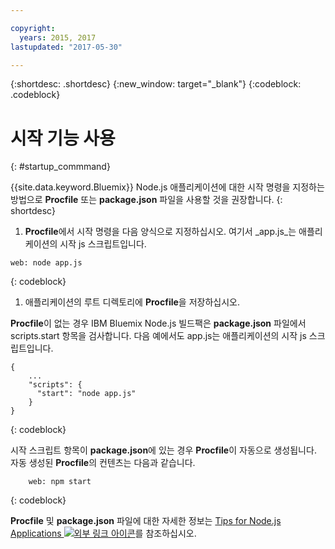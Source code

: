```yaml
---

copyright:
  years: 2015, 2017
lastupdated: "2017-05-30"

---
```


{:shortdesc: .shortdesc}
{:new_window: target="_blank"}
{:codeblock: .codeblock}


# 시작 기능 사용
{: #startup_commmand}

{{site.data.keyword.Bluemix}} Node.js 애플리케이션에 대한 시작 명령을 지정하는 방법으로 **Procfile** 또는 **package.json** 파일을 사용할 것을 권장합니다.
{: shortdesc}

1. **Procfile**에서 시작 명령을 다음 양식으로 지정하십시오. 여기서 _app.js_는 애플리케이션의 시작 js 스크립트입니다. 
```
web: node app.js
```
{: codeblock}

1. 애플리케이션의 루트 디렉토리에 **Procfile**을 저장하십시오. 

**Procfile**이 없는 경우 IBM Bluemix Node.js 빌드팩은 **package.json** 파일에서 scripts.start 항목을 검사합니다. 다음 예에서도 app.js는 애플리케이션의 시작 js 스크립트입니다. 
```
{
    ...   
    "scripts": {
      "start": "node app.js"
    }
}
```
{: codeblock}

시작 스크립트 항목이 **package.json**에 있는 경우 **Procfile**이 자동으로 생성됩니다. 자동 생성된 **Procfile**의 컨텐츠는 다음과 같습니다. 
```
    web: npm start
```
{: codeblock}

**Procfile** 및 **package.json** 파일에 대한 자세한 정보는 [Tips for Node.js Applications ![외부 링크 아이콘](../../icons/launch-glyph.svg "외부 링크 아이콘")](https://docs.cloudfoundry.org/buildpacks/node/node-tips.html)를 참조하십시오.

